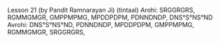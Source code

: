 Lesson 21 (by Pandit Ramnarayan Ji) (tintaal)
Arohi: SRGGRGRS, RGMMGMGR, GMPPMPMG, MPDDPDPM, PDNNDNDP,
DNS°S°NS°ND
Avrohi: DNS°S°NS°ND, PDNNDNDP, MPDDPDPM, GMPPMPMG, RGMMGMGR,
SRGGRGRS, 